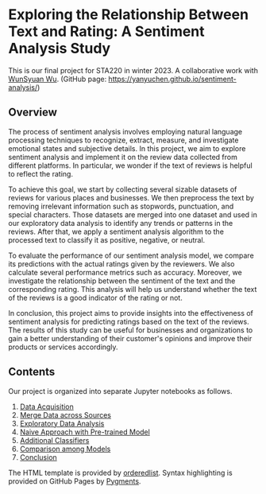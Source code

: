 # Exploring the Relationship Between Text and Rating: A Sentiment Analysis Study
This is our final project for STA220 in winter 2023. A collaborative work with <a href="https://github.com/wswu001">WunSyuan Wu</a>. (GitHub page: https://yanyuchen.github.io/sentiment-analysis/)

## Overview
The process of sentiment analysis involves employing natural language processing techniques to recognize, extract, measure, and investigate emotional states and subjective details. In this project, we aim to explore sentiment analysis and implement it on the review data collected from different platforms. In particular, we wonder if the text of reviews is helpful to reflect the rating.

To achieve this goal, we start by collecting several sizable datasets of reviews for various places and businesses. We then preprocess the text by removing irrelevant information such as stopwords, punctuation, and special characters. Those datasets are merged into one dataset and used in our exploratory data analysis to identify any trends or patterns in the reviews. After that, we apply a sentiment analysis algorithm to the processed text to classify it as positive, negative, or neutral.

To evaluate the performance of our sentiment analysis model, we compare its predictions with the actual ratings given by the reviewers. We also calculate several performance metrics such as accuracy. Moreover, we investigate the relationship between the sentiment of the text and the corresponding rating. This analysis will help us understand whether the text of the reviews is a good indicator of the rating or not.

In conclusion, this project aims to provide insights into the effectiveness of sentiment analysis for predicting ratings based on the text of the reviews. The results of this study can be useful for businesses and organizations to gain a better understanding of their customer's opinions and improve their products or services accordingly.

## Contents
Our project is organized into separate Jupyter notebooks as follows.
<ol>
<li><a href="html/data_acquisition.html">Data Acquisition</a></li>
<li><a href="html/data_merge.html">Merge Data across Sources</a></li>
<li><a href="html/eda.html"> Exploratory Data Analysis</a></li>
<li><a href="html/naive.html">Naive Approach with Pre-trained Model</a></li>
<li><a href="html/classifiers.html">Additional Classifiers</a></li>
<li><a href="html/comparison.html">Comparison among Models</a></li>
<li><a href="html/conclusion.html">Conclusion</a></li>
</ol>

The HTML template is provided by <a href = 'https://github.com/orderedlist'>orderedlist</a>. Syntax highlighting is provided on GitHub Pages by <a href = 'http://pygments.org'>Pygments</a>.
